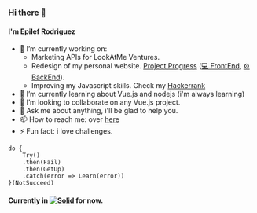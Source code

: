 ### Hi there 👋
#### I'm Epilef Rodriguez

- 🔭 I’m currently working on:
    - Marketing APIs for LookAtMe Ventures.
    - Redesign of my personal website. [Project Progress](https://trello.com/b/KdkP1DtZ/personal-web-site) ([💻 FrontEnd](https://github.com/Khanos/khanos.frontend), [⚙ BackEnd](https://github.com/Khanos/khanos.backend)).
    - Improving my Javascript skills. Check my [Hackerrank](https://www.hackerrank.com/KhanosVe?hr_r=1)
- 🌱 I’m currently learning about Vue.js and nodejs (i'm always learning)
- 👯 I’m looking to collaborate on any Vue.js project.
- 💬 Ask me about anything, i'll be glad to help you.
- 📫 How to reach me: over [here](https://www.linkedin.com/in/khanos/)
- ⚡ Fun fact: i love challenges.

```
do {
    Try()
    .then(Fail)
    .then(GetUp)
    .catch(error => Learn(error))    
}(NotSucceed)
```

#### Currently in  [![Solid](https://www.gifsanimados.org/data/media/915/bandera-de-venezuela-imagen-animada-0002.gif)]() for now.

